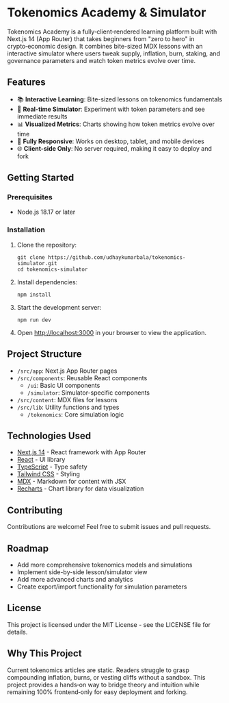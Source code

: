 # Tokenomics Academy & Simulator

Tokenomics Academy is a fully‑client‑rendered learning platform built with Next.js 14 (App Router) that takes beginners from "zero to hero" in crypto‑economic design. It combines bite-sized MDX lessons with an interactive simulator where users tweak supply, inflation, burn, staking, and governance parameters and watch token metrics evolve over time.

## Features

- 📚 **Interactive Learning**: Bite-sized lessons on tokenomics fundamentals
- 🔄 **Real-time Simulator**: Experiment with token parameters and see immediate results
- 📊 **Visualized Metrics**: Charts showing how token metrics evolve over time
- 📱 **Fully Responsive**: Works on desktop, tablet, and mobile devices
- 🌐 **Client-side Only**: No server required, making it easy to deploy and fork

## Getting Started

### Prerequisites

- Node.js 18.17 or later

### Installation

1. Clone the repository:
   ```
   git clone https://github.com/udhaykumarbala/tokenomics-simulator.git
   cd tokenomics-simulator
   ```

2. Install dependencies:
   ```
   npm install
   ```

3. Start the development server:
   ```
   npm run dev
   ```

4. Open [http://localhost:3000](http://localhost:3000) in your browser to view the application.

## Project Structure

- `/src/app`: Next.js App Router pages
- `/src/components`: Reusable React components
  - `/ui`: Basic UI components
  - `/simulator`: Simulator-specific components
- `/src/content`: MDX files for lessons
- `/src/lib`: Utility functions and types
  - `/tokenomics`: Core simulation logic

## Technologies Used

- [Next.js 14](https://nextjs.org/) - React framework with App Router
- [React](https://react.dev/) - UI library
- [TypeScript](https://www.typescriptlang.org/) - Type safety
- [Tailwind CSS](https://tailwindcss.com/) - Styling
- [MDX](https://mdxjs.com/) - Markdown for content with JSX
- [Recharts](https://recharts.org/) - Chart library for data visualization

## Contributing

Contributions are welcome! Feel free to submit issues and pull requests.

## Roadmap

- Add more comprehensive tokenomics models and simulations
- Implement side-by-side lesson/simulator view
- Add more advanced charts and analytics
- Create export/import functionality for simulation parameters

## License

This project is licensed under the MIT License - see the LICENSE file for details.

## Why This Project

Current tokenomics articles are static. Readers struggle to grasp compounding inflation, burns, or vesting cliffs without a sandbox. This project provides a hands‑on way to bridge theory and intuition while remaining 100% frontend‑only for easy deployment and forking.
